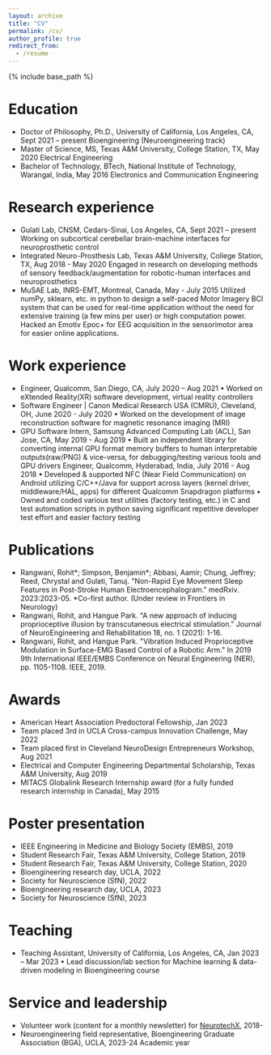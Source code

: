 ```yaml
---
layout: archive
title: "CV"
permalink: /cv/
author_profile: true
redirect_from:
  - /resume
---
```


{% include base_path %}

Education
======
* Doctor of Philosophy, Ph.D., University of California, Los Angeles, CA, Sept 2021 – present
Bioengineering (Neuroengineering track)
* Master of Science, MS, Texas A&M University, College Station, TX, May 2020
Electrical Engineering
* Bachelor of Technology, BTech, National Institute of Technology, Warangal, India, May 2016
Electronics and Communication Engineering


Research experience
======
* Gulati Lab, CNSM, Cedars-Sinai, Los Angeles, CA, Sept 2021 – present
Working on subcortical cerebellar brain-machine interfaces for neuroprosthetic control
* Integrated Neuro-Prosthesis Lab, Texas A&M University, College Station, TX, Aug 2018 - May 2020
Engaged in research on developing methods of sensory feedback/augmentation for robotic-human interfaces and neuroprosthetics
* MuSAE Lab, INRS-EMT, Montreal, Canada, May - July 2015
Utilized numPy, sklearn, etc. in python to design a self-paced Motor Imagery BCI system that can be used for real-time application without the need for extensive training (a few mins per user) or high computation power. Hacked an Emotiv Epoc+ for EEG acquisition in the sensorimotor area for easier online applications.

Work experience
======
* Engineer, Qualcomm, San Diego, CA, July 2020 – Aug 2021
  •	Worked on eXtended Reality(XR) software development, virtual reality controllers  
* Software Engineer | Canon Medical Research USA (CMRU), Cleveland, OH, June 2020 - July 2020 
  •	Worked on the development of image reconstruction software for magnetic resonance imaging (MRI)
* GPU Software Intern, Samsung Advanced Computing Lab (ACL), San Jose, CA, May 2019 - Aug 2019
  •	Built an independent library for converting internal GPU format memory buffers to human interpretable outputs(raw/PNG) & vice-versa, for debugging/testing various tools and GPU drivers
Engineer, Qualcomm, Hyderabad, India, July 2016 - Aug 2018
  •	Developed & supported NFC (Near Field Communication) on Android utilizing C/C++/Java for support across layers (kernel driver, middleware/HAL, apps) for different Qualcomm Snapdragon platforms
  •	Owned and coded various test utilities (factory testing, etc.) in C and test automation scripts in python saving significant repetitive developer test effort and easier factory testing 

Publications
======
* Rangwani, Rohit*; Simpson, Benjamin*; Abbasi, Aamir; Chung, Jeffrey; Reed, Chrystal and Gulati, Tanuj. "Non-Rapid Eye Movement Sleep Features in Post-Stroke Human Electroencephalogram." medRxiv. 2023:2023-05. *Co-first author. (Under review in Frontiers in Neurology)
* Rangwani, Rohit, and Hangue Park. "A new approach of inducing proprioceptive illusion by transcutaneous electrical stimulation." Journal of NeuroEngineering and Rehabilitation 18, no. 1 (2021): 1-16.
*	Rangwani, Rohit, and Hangue Park. "Vibration Induced Proprioceptive Modulation in Surface-EMG Based Control of a Robotic Arm." In 2019 9th International IEEE/EMBS Conference on Neural Engineering (NER), pp. 1105-1108. IEEE, 2019.

Awards
======
*	American Heart Association Predoctoral Fellowship, Jan 2023
*	Team placed 3rd in UCLA Cross-campus Innovation Challenge, May 2022
*	Team placed first in Cleveland NeuroDesign Entrepreneurs Workshop, Aug 2021
*	Electrical and Computer Engineering Departmental Scholarship, Texas A&M University, Aug 2019
*	MITACS Globalink Research Internship award (for a fully funded research internship in Canada), May 2015

Poster presentation
======
* IEEE Engineering in Medicine and Biology Society (EMBS), 2019
* Student Research Fair, Texas A&M University, College Station, 2019
* Student Research Fair, Texas A&M University, College Station, 2020
* Bioengineering research day, UCLA, 2022
* Society for Neuroscience (SfN), 2022
* Bioengineering research day, UCLA, 2023
* Society for Neuroscience (SfN), 2023
  
Teaching
======
* Teaching Assistant, University of California, Los Angeles, CA, Jan 2023 – Mar 2023
  •	Lead discussion/lab section for Machine learning & data-driven modeling in Bioengineering course

Service and leadership
======
* Volunteer work (content for a monthly newsletter) for [NeurotechX](https://neurotechx.com/), 2018-
* Neuroengineering field representative, Bioengineering Graduate Association (BGA), UCLA, 2023-24 Academic year 
  
